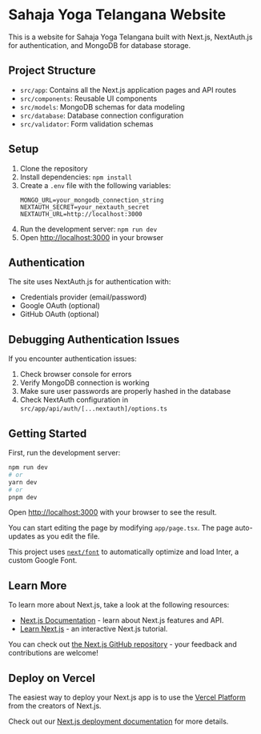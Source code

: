 # Sahaja Yoga Telangana Website

This is a website for Sahaja Yoga Telangana built with Next.js, NextAuth.js for authentication, and MongoDB for database storage.

## Project Structure

- `src/app`: Contains all the Next.js application pages and API routes
- `src/components`: Reusable UI components
- `src/models`: MongoDB schemas for data modeling
- `src/database`: Database connection configuration
- `src/validator`: Form validation schemas

## Setup

1. Clone the repository
2. Install dependencies: `npm install`
3. Create a `.env` file with the following variables:
   ```
   MONGO_URL=your_mongodb_connection_string
   NEXTAUTH_SECRET=your_nextauth_secret
   NEXTAUTH_URL=http://localhost:3000
   ```
4. Run the development server: `npm run dev`
5. Open [http://localhost:3000](http://localhost:3000) in your browser

## Authentication

The site uses NextAuth.js for authentication with:
- Credentials provider (email/password)
- Google OAuth (optional)
- GitHub OAuth (optional)

## Debugging Authentication Issues

If you encounter authentication issues:
1. Check browser console for errors
2. Verify MongoDB connection is working
3. Make sure user passwords are properly hashed in the database
4. Check NextAuth configuration in `src/app/api/auth/[...nextauth]/options.ts`

## Getting Started

First, run the development server:

```bash
npm run dev
# or
yarn dev
# or
pnpm dev
```

Open [http://localhost:3000](http://localhost:3000) with your browser to see the result.

You can start editing the page by modifying `app/page.tsx`. The page auto-updates as you edit the file.

This project uses [`next/font`](https://nextjs.org/docs/basic-features/font-optimization) to automatically optimize and load Inter, a custom Google Font.

## Learn More

To learn more about Next.js, take a look at the following resources:

- [Next.js Documentation](https://nextjs.org/docs) - learn about Next.js features and API.
- [Learn Next.js](https://nextjs.org/learn) - an interactive Next.js tutorial.

You can check out [the Next.js GitHub repository](https://github.com/vercel/next.js/) - your feedback and contributions are welcome!

## Deploy on Vercel

The easiest way to deploy your Next.js app is to use the [Vercel Platform](https://vercel.com/new?utm_medium=default-template&filter=next.js&utm_source=create-next-app&utm_campaign=create-next-app-readme) from the creators of Next.js.

Check out our [Next.js deployment documentation](https://nextjs.org/docs/deployment) for more details.
